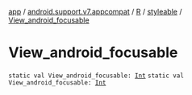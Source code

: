 [app](../../../index.md) / [android.support.v7.appcompat](../../index.md) / [R](../index.md) / [styleable](index.md) / [View_android_focusable](.)

# View_android_focusable

`static val View_android_focusable: `[`Int`](https://kotlinlang.org/api/latest/jvm/stdlib/kotlin/-int/index.html)
`static val View_android_focusable: `[`Int`](https://kotlinlang.org/api/latest/jvm/stdlib/kotlin/-int/index.html)